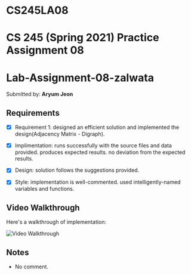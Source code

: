 # CS245LA08

# CS 245 (Spring 2021) Practice Assignment 08

# Lab-Assignment-08-zalwata

Submitted by: **Aryum Jeon**

## Requirements

* [x] Requirement 1: designed an efficient solution and implemented the design(Adjacency Matrix - Digraph).


* [x] Implimentation: runs successfully with the source files and data provided. produces expected results. no deviation from the expected results.
* [x] Design: solution follows the suggestions provided.
* [x] Style: implementation is well-commented. used intelligently-named variables and functions.


## Video Walkthrough

Here's a walkthrough of implementation:

<img src='http://g.recordit.co/qHEN0975QD.gif' title='Video Walkthrough' width='' alt='Video Walkthrough' />

## Notes

* No comment.
